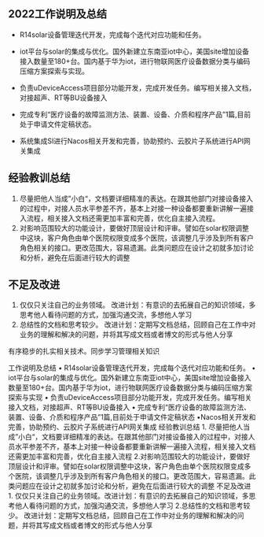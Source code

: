 ## 2022工作说明及总结

- R14solar设备管理迭代开发，完成每个迭代对应功能和任务。

- iot平台与solar的集成与优化。国外新建立东南亚iot中心，美国site增加设备接入数量至180+台。国内基于华为iot，进行物联网医疗设备数据分类与编码压缩方案探索与实现。

- 负责uDeviceAccess项目部分功能开发，完成开发任务。编写相关接入文档，对接超声、RT等BU设备接入

- 完成专利“医疗设备的故障监测方法、装置、设备、介质和程序产品”1篇,目前处于申请文件定稿状态。

- 系统集成SI进行Nacos相关开发和完善，协助预约、云胶片子系统进行API网关集成

  

## 经验教训总结

1. 尽量把他人当成”小白“，文档要详细精准的表达。在跟其他部门对接设备接入的过程中，对接人员水平参差不齐，基本上对接一种设备都要重新讲解一遍接入流程，相关接入文档还需更加丰富和完善，优化自主接入流程。
2. 对影响范围较大的功能设计，要做好顶层设计和评审。譬如在solar权限调整中这块，客户角色由单个医院权限变成多个医院，该调整几乎涉及到所有客户角色相关的接口。更改范围大，容易遗漏。此类问题应在设计之初就多加讨论和分析，避免在后面进行较大的调整

## 不足及改进

1. 仅仅只关注自己的业务领域。
   改进计划：有意识的去拓展自己的知识领域，多思考他人看待问题的方式，加强沟通交流，多想他人学习
2. 总结性的文档和思考较少。
   改进计划：定期写文档总结，回顾自己在工作中对业务的理解和解决的问题，并将其写成文档或者博文的形式与他人分享



有序稳步的扎实相关技术。同步学习管理相关知识 





工作说明及总结
	• R14solar设备管理迭代开发，完成每个迭代对应功能和任务。
	• iot平台与solar的集成与优化。国外新建立东南亚iot中心，美国site增加设备接入数量至180+台。国内基于华为iot，进行物联网医疗设备数据分类与编码压缩方案探索与实现
	• 负责uDeviceAccess项目部分功能开发，完成开发任务。编写相关接入文档，对接超声、RT等BU设备接入
	• 完成专利“医疗设备的故障监测方法、装置、设备、介质和程序产品”1篇,目前处于申请文件定稿状态
	•Nacos相关开发和完善，协助预约、云胶片子系统进行API网关集成
经验教训总结
	1. 尽量把他人当成”小白“，文档要详细精准的表达。在跟其他部门对接设备接入的过程中，对接人员水平参差不齐，基本上对接一种设备都要重新讲解一遍接入流程，相关接入文档还需更加丰富和完善，优化自主接入流程
	2.对影响范围较大的功能设计，要做好顶层设计和评审。譬如在solar权限调整中这块，客户角色由单个医院权限变成多个医院，该调整几乎涉及到所有客户角色相关的接口。更改范围大，容易遗漏。此类问题应在设计之初就多加讨论和分析，避免在后面进行较大的调整
不足及改进
	1. 仅仅只关注自己的业务领域。改进计划：有意识的去拓展自己的知识领域，多思考他人看待问题的方式，加强沟通交流，多想他人学习
	2.总结性的文档和思考较少。 改进计划：定期写文档总结，回顾自己在工作中对业务的理解和解决的问题，并将其写成文档或者博文的形式与他人分享





